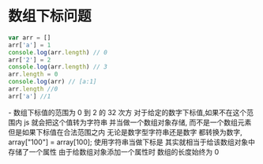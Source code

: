# 数组下标问题

```js
var arr = []
arr['a'] = 1
console.log(arr.length) // 0
arr['2'] = 2
console.log(arr.length) // 3
arr.length = 0
console.log(arr) // [a:1]
arr.length //0
arr['a'] //1
```

​- 数组下标值的范围为 0 到 2 的 32 次方 对于给定的数字下标值,如果不在这个范围内 js 就会把这个值转为字符串 并当做一个数组对象存储, 而不是一个数组元素 但是如果下标值在合法范围之内 无论是数字型字符串还是数字 都转换为数字, array["100"] = array[100];
​ 使用字符串当做下标是 其实就相当于给该数组对象中存储了一个属性 由于给数组对象添加一个属性时 数组的长度始终为 0

